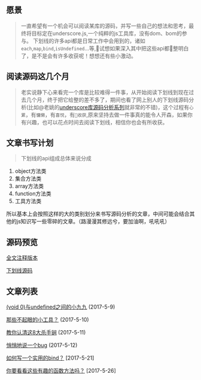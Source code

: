 ## 愿景

> 一直希望有一个机会可以阅读某库的源码，并写一些自己的想法和思考，最终将目标定在underscore.js,一个纯粹的js工具库，没有dom、bom的参与。
下划线的许多api都是日常工作中会用到的，诸如`each`,`map`,`bind`,`isUndefined`...等,试想如果深入其中把这些api都整明白了，是不是会有许多收获呢！想想还有些小激动。


## 阅读源码这几个月

> 老实说静下心来看完一个库是比较难得一件事，从开始阅读下划线到现在过去几个月，终于把它给整的差不多了，期间也看了网上别人的下划线源码分析(比如@老姚的[underscore库源码分析系列](http://www.qdfuns.com/house/17398/note/class/id/bb6dc3cabae6651b94f69bbd562ff370.html)就非常的不错)，这个过程有`心累`，有`慵懒`，有`喜悦`，有`收获`,原来坚持去做一件事真的能令人开森，如果你有兴趣，也可以花点时间去阅读下划线，相信你也会有所收获。

## 文章书写计划

> 下划线的api组成总体来说分成

1. object方法类
2. 集合方法类
3. array方法类
4. function方法类
5. 工具方法类

所以基本上会按照这样的大的类别划分来书写源码分析的文章，中间可能会结合其他的js知识写一些零碎的文章。（路漫漫其修远兮，要加油啊，吼吼吼）

## 源码预览


[全文注释版本](https://github.com/qianlongo/underscore-analysis/blob/master/underscore-notes.js)

[下划线源码](https://github.com/qianlongo/underscore-analysis/blob/master/underscore-1.8.3.js)

## 文章列表

[(void 0)与undefined之间的小九九](https://github.com/qianlongo/underscore-analysis/issues/4) (2017-5-9)

[那些不起眼的小工具？](https://github.com/qianlongo/underscore-analysis/issues/5) (2017-5-10)

[教你认清这8大杀手锏](https://github.com/qianlongo/underscore-analysis/issues/6) (2017-5-11)

[悄悄地说一个bug](https://github.com/qianlongo/underscore-analysis/issues/7) (2017-5-12)

[如何写一个实用的bind？](https://github.com/qianlongo/underscore-analysis/issues/8) [2017-5-21]

[你要看看这些有趣的函数方法吗？](https://github.com/qianlongo/underscore-analysis/issues/9) [2017-5-26]